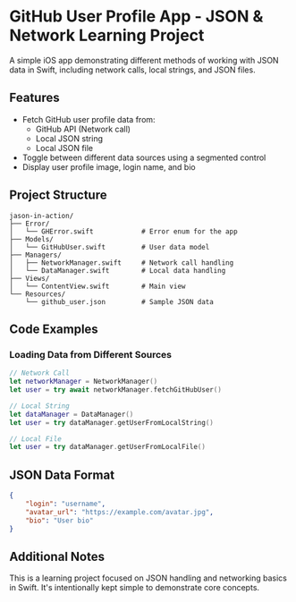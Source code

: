 # GitHub User Profile App - JSON & Network Learning Project

A simple iOS app demonstrating different methods of working with JSON data in Swift, including network calls, local strings, and JSON files.

## Features

- Fetch GitHub user profile data from:
  - GitHub API (Network call)
  - Local JSON string
  - Local JSON file
- Toggle between different data sources using a segmented control
- Display user profile image, login name, and bio

## Project Structure

```
jason-in-action/
├── Error/
│   └── GHError.swift            # Error enum for the app
├── Models/
│   └── GitHubUser.swift         # User data model
├── Managers/
│   ├── NetworkManager.swift     # Network call handling
│   └── DataManager.swift        # Local data handling
├── Views/
│   └── ContentView.swift        # Main view
└── Resources/
    └── github_user.json         # Sample JSON data
```

## Code Examples

### Loading Data from Different Sources

```swift
// Network Call
let networkManager = NetworkManager()
let user = try await networkManager.fetchGitHubUser()

// Local String
let dataManager = DataManager()
let user = try dataManager.getUserFromLocalString()

// Local File
let user = try dataManager.getUserFromLocalFile()
```

## JSON Data Format

```json
{
    "login": "username",
    "avatar_url": "https://example.com/avatar.jpg",
    "bio": "User bio"
}
```

## Additional Notes

This is a learning project focused on JSON handling and networking basics in Swift. It's intentionally kept simple to demonstrate core concepts.

